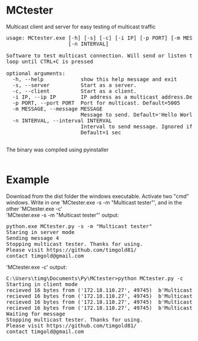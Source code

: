 # MCtester
Multicast client and server for easy testing of multicast traffic
<pre>
usage: MCtester.exe [-h] [-s] [-c] [-i IP] [-p PORT] [-m MESSAGE]
                    [-n INTERVAL]

Software to test multicast connection. Will send or listen to message sent in
loop until CTRL+C is pressed

optional arguments:
  -h, --help            show this help message and exit
  -s, --server          Start as a server.
  -c, --client          Start as a client.
  -i IP, --ip IP        IP address as a multicast address.Default=239.254.0.1
  -p PORT, --port PORT  Port for multicast. Default=5005
  -m MESSAGE, --message MESSAGE
                        Message to send. Default='Hello World!'
  -n INTERVAL, --interval INTERVAL
                        Interval to send message. Ignored if run as a client.
                        Default=1 sec

</pre>

The binary was compiled using pyinstaller<BR><BR>

# Example
Download from the dist folder the windows executable. Activate two "cmd" windows. Write in one 'MCtester.exe -s -m "Multicast tester"', and in the other 'MCtester.exe -c'
<BR>
'MCtester.exe -s -m "Multicast tester"' output:
<pre>
python.exe MCtester.py -s -m "Multicast tester"
Staring in server mode
Sending message 4
Stopping multicast tester. Thanks for using.
Please visit https://github.com/timgold81/
contact timgold@gmail.com
</pre>
'MCtester.exe -c' output:
<pre>
C:\Users\timg\Documents\Py\MCtester>python MCtester.py -c
Starting in client mode
recieved 16 bytes from ('172.18.110.27', 49745)  b'Multicast tester'
recieved 16 bytes from ('172.18.110.27', 49745)  b'Multicast tester'
recieved 16 bytes from ('172.18.110.27', 49745)  b'Multicast tester'
recieved 16 bytes from ('172.18.110.27', 49745)  b'Multicast tester'
Waiting for message
Stopping multicast tester. Thanks for using.
Please visit https://github.com/timgold81/
contact timgold@gmail.com
</pre>